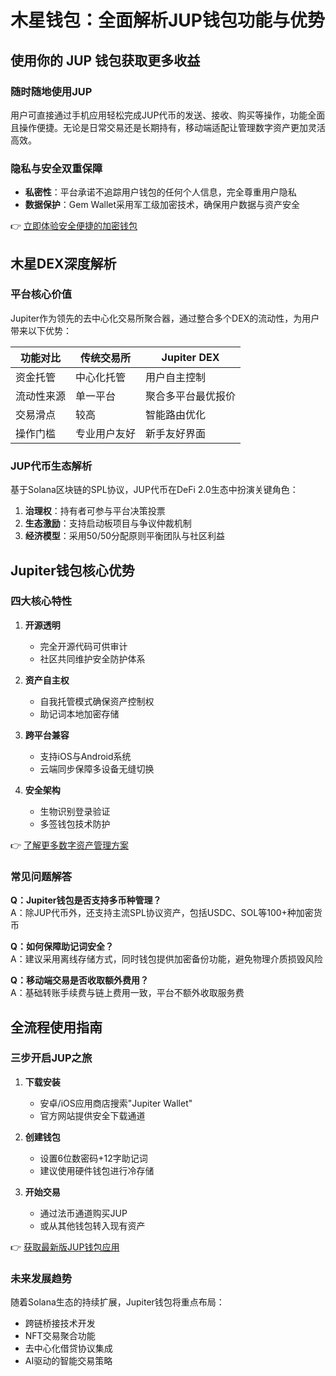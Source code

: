 # 木星钱包：全面解析JUP钱包功能与优势

## 使用你的 JUP 钱包获取更多收益

### 随时随地使用JUP
用户可直接通过手机应用轻松完成JUP代币的发送、接收、购买等操作，功能全面且操作便捷。无论是日常交易还是长期持有，移动端适配让管理数字资产更加灵活高效。

### 隐私与安全双重保障
- **私密性**：平台承诺不追踪用户钱包的任何个人信息，完全尊重用户隐私
- **数据保护**：Gem Wallet采用军工级加密技术，确保用户数据与资产安全

👉 [立即体验安全便捷的加密钱包](https://bit.ly/okx_welcome)

## 木星DEX深度解析

### 平台核心价值
Jupiter作为领先的去中心化交易所聚合器，通过整合多个DEX的流动性，为用户带来以下优势：

| 功能对比       | 传统交易所 | Jupiter DEX |
|----------------|------------|-------------|
| 资金托管       | 中心化托管 | 用户自主控制 |
| 流动性来源     | 单一平台   | 聚合多平台最优报价 |
| 交易滑点       | 较高       | 智能路由优化 |
| 操作门槛       | 专业用户友好 | 新手友好界面 |

### JUP代币生态解析
基于Solana区块链的SPL协议，JUP代币在DeFi 2.0生态中扮演关键角色：
1. **治理权**：持有者可参与平台决策投票
2. **生态激励**：支持启动板项目与争议仲裁机制
3. **经济模型**：采用50/50分配原则平衡团队与社区利益

## Jupiter钱包核心优势

### 四大核心特性
1. **开源透明**
   - 完全开源代码可供审计
   - 社区共同维护安全防护体系

2. **资产自主权**
   - 自我托管模式确保资产控制权
   - 助记词本地加密存储

3. **跨平台兼容**
   - 支持iOS与Android系统
   - 云端同步保障多设备无缝切换

4. **安全架构**
   - 生物识别登录验证
   - 多签钱包技术防护

👉 [了解更多数字资产管理方案](https://bit.ly/okx_welcome)

### 常见问题解答
**Q：Jupiter钱包是否支持多币种管理？**  
A：除JUP代币外，还支持主流SPL协议资产，包括USDC、SOL等100+种加密货币

**Q：如何保障助记词安全？**  
A：建议采用离线存储方式，同时钱包提供加密备份功能，避免物理介质损毁风险

**Q：移动端交易是否收取额外费用？**  
A：基础转账手续费与链上费用一致，平台不额外收取服务费

## 全流程使用指南

### 三步开启JUP之旅
1. **下载安装**
   - 安卓/iOS应用商店搜索"Jupiter Wallet"
   - 官方网站提供安全下载通道

2. **创建钱包**
   - 设置6位数密码+12字助记词
   - 建议使用硬件钱包进行冷存储

3. **开始交易**
   - 通过法币通道购买JUP
   - 或从其他钱包转入现有资产

👉 [获取最新版JUP钱包应用](https://bit.ly/okx_welcome)

### 未来发展趋势
随着Solana生态的持续扩展，Jupiter钱包将重点布局：
- 跨链桥接技术开发
- NFT交易聚合功能
- 去中心化借贷协议集成
- AI驱动的智能交易策略
